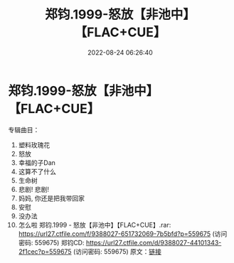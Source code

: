 ﻿---
title: 郑钧.1999-怒放【非池中】【FLAC+CUE】
date: 2022-08-24 06:26:40
categories: APE、FLAC、MP3
tags: 华语中文
---
# 郑钧.1999-怒放【非池中】【FLAC+CUE】

专辑曲目：
01. 塑料玫瑰花
02. 怒放
03. 幸福的子Dan
04. 这算不了什么
05. 生命树
06. 悲剧! 悲剧!
07. 妈妈, 你还是把我带回家
08. 安慰
09. 没办法
10. 怎么啦
郑钧.1999 - 怒放【非池中】【FLAC+CUE】.rar: https://url27.ctfile.com/f/9388027-651732069-7b5bfd?p=559675
(访问密码: 559675)
郑钧CD: https://url27.ctfile.com/d/9388027-44101343-2f1cec?p=559675
(访问密码: 559675)
原文：[链接](https://blog.sina.com.cn/s/blog_1647c7e7601030z10.html)